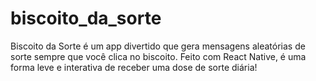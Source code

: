 # biscoito_da_sorte
Biscoito da Sorte é um app divertido que gera mensagens aleatórias de sorte sempre que você clica no biscoito. Feito com React Native, é uma forma leve e interativa de receber uma dose de sorte diária!
